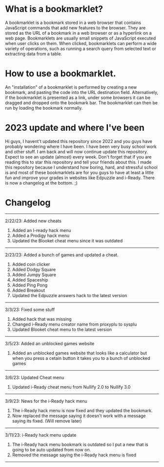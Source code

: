 # What is a bookmarklet?

A bookmarklet is a bookmark stored in a web browser that contains JavaScript commands that add new features to the browser. They are stored as the URL of a bookmark in a web browser or as a hyperlink on a web page. Bookmarklets are usually small snippets of JavaScript executed when user clicks on them. When clicked, bookmarklets can perform a wide variety of operations, such as running a search query from selected text or extracting data from a table.
 
 
 
 
 
 
 
 
 
 
 
 
# How to use a bookmarklet.

An "installation" of a bookmarklet is performed by creating a new bookmark, and pasting the code into the URL destination field. Alternatively, if the bookmarklet is presented as a link, under some browsers it can be dragged and dropped onto the bookmark bar. The bookmarklet can then be run by loading the bookmark normally.




# 2023 update and where I've been

Hi guys, I havent't updated this repository since 2022 and you guys have probably wondering where I have been. I have been very busy school work and other stuff. I am back and will now continue update this repository. Expect to see an update (almost) every week. Don't forget that if you are reading this to star this repository and tell your friends about this. I made this repository because I understand how boring, hard, and stressful school is and most of these bookmarklets are for you guys to have at least a little fun and improve your grades in websites like Edpuzzle and i-Ready. There is now a changelog at the bottom. ;)


# Changelog
_________________________________________________________________________________________________________
2/22/23: Added new cheats
1. Added an I-ready hack menu
2. Added a Prodigy hack menu 
3. Updated the Blooket cheat menu since it was outdated
_________________________________________________________________________________________________________
2/23/23: Added a bunch of games and updated a cheat.
1. Added coin clicker
2. Added Dodgy Square
3. Added Jumpy Square
4. Added Spaceship 
5. Added Ping Pong
6. Added Breakout
7. Updated the Edpuzzle answers hack to the latest version
_________________________________________________________________________________________________________
3/3/23: Fixed some stuff
1. Added hack that was missing
2. Changed i-Ready menu creator name from proxyplu to sysplu
3. Updated Blooket cheat menu to the latest version
_________________________________________________________________________________________________________
3/5/23: Added an unblocked games website
1. Added an unblocked games website that looks like a calculator but when you press a cetain button it takes you to a bunch of unblocked games
_________________________________________________________________________________________________________
3/6/23: Updated Cheat menu
1. Updated i-Ready cheat menu from Nullify 2.0 to Nullify 3.0
_________________________________________________________________________________________________________
3/9/23: News for the i-Ready hack menu
1. The i-Ready hack menu is now fixed and they updated the bookmark.
2. Now replaced the message saying it doesn't work with a message saying its fixed. (Will remove later)
_________________________________________________________________________________________________________
3/11/23: i-Ready hack menu update
1. The i-Ready hack menu bookmark is outdated so I put a new that is going to be auto updated from now on.
2. Removed the message saying the i-Ready hack menu is fixed
_________________________________________________________________________________________________________
